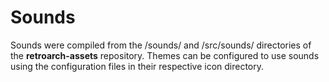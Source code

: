 # Sounds
Sounds were compiled from the /sounds/ and /src/sounds/ directories of the **retroarch-assets** repository.  Themes can be configured to use sounds using the configuration files in their respective icon directory.
